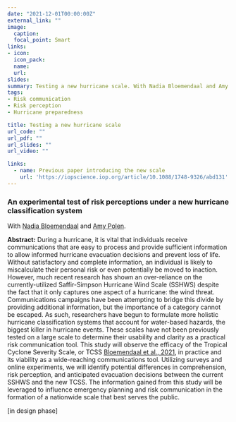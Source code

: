 ```yaml
---
date: "2021-12-01T00:00:00Z"
external_link: ""
image:
  caption: 
  focal_point: Smart
links:
- icon: 
  icon_pack: 
  name: 
  url: 
slides: 
summary: Testing a new hurricane scale. With Nadia Bloemendaal and Amy Polen. [in design phase]
tags:
- Risk communication
- Risk perception
- Hurricane preparedness

title: Testing a new hurricane scale
url_code: ""
url_pdf: ""
url_slides: ""
url_video: ""

links:
  - name: Previous paper introducing the new scale
    url: 'https://iopscience.iop.org/article/10.1088/1748-9326/abd131'
---
```


<h3> An experimental test of risk perceptions under a new hurricane classification system </h3> 

With [Nadia Bloemendaal](https://research.vu.nl/en/persons/nadia-bloemendaal) and [Amy Polen](https://www.linkedin.com/in/amypolen/).

<b>Abstract:</b>
	During a hurricane, it is vital that individuals receive communications that are easy to process and provide sufficient information to allow informed hurricane evacuation decisions and prevent loss of life. Without satisfactory and complete information, an individual is likely to miscalculate their personal risk or even potentially be moved to inaction. However, much recent research has shown an over-reliance on the currently-utilized Saffir-Simpson Hurricane Wind Scale (SSHWS) despite the fact that it only captures one aspect of a hurricane: the wind threat. Communications campaigns have been attempting to bridge this divide by providing additional information, but the importance of a category cannot be escaped. As such, researchers have begun to formulate more holistic hurricane classification systems that account for water-based hazards, the biggest killer in hurricane events. These scales have not been previously tested on a large scale to determine their usability and clarity as a practical risk communication tool. This study will observe the efficacy of the Tropical Cyclone Severity Scale, or TCSS [Bloemendaal et al., 2021](https://www.jantsje.nl/publication/bloemendaal-2020/), in practice and its viability as a wide-reaching communications tool. Utilizing surveys and online experiments, we will identify potential differences in comprehension, risk perception, and anticipated evacuation decisions between the current SSHWS and the new TCSS. The information gained from this study will be leveraged to influence emergency planning and risk communication in the formation of a nationwide scale that best serves the public. 


[in design phase] 

